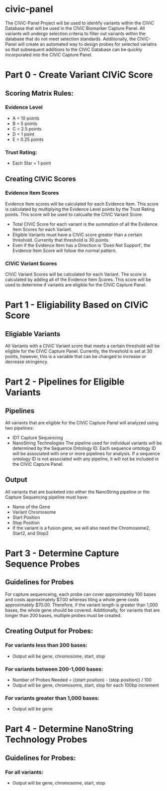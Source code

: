 # civic-panel
The CIViC-Panel Project will be used to identify variants within the CIViC Database that will be used in the CIViC Biomarker Capture Panel.  All variants will undergo selection criteria to filter out variants within the database that do not meet selection standards.  Additionally, the CIViC-Panel will create an automated way to design probes for selected variatns so that subsequent additions to the CIViC Database can be quickly incorporated into the CIViC Capture Panel.


# Part 0 - Create Variant CIViC Score

## Scoring Matrix Rules:
### Evidence Level

- A = 10 points
- B = 5 points
- C = 2.5 points
- D = 1 point
- E = 0.25 points


### Trust Rating:
- Each Star = 1 point

## Creating CIViC Scores
### Evidence Item Scores
Evidence Item scores will be calculated for each Evidence Item.  This score is calculated by multiplying the Evidence Level points by the Trust Rating points. This score will be used to calcualte the CIViC Variant Score.

- Total CIViC Score for each variant is the summation of all the Evidence Item Scores for each Variant.
- Eligible Variants must have a CIViC score greater than a certain threshold.  Currently that threshold is 30 points.
- Even if the Evidence Item has a Direction is 'Does Not Support', the Evidence Item Score will follow the normal pattern.

### CIViC Variant Scores
CIViC Variant Scores will be calculated for each Variant.  The score is calculated by adding all of the Evidence Item Scores.  This score will be used to determine if variants are eligible for the CIViC Capture Panel.


# Part 1 - Eligiability Based on CIViC Score

## Eligiable Variants
All Variants with a CIViC Variant score that meets a certain threshold will be eligible for the CIViC Capture Panel.  Currently, the threshold is set at 30 points, however, this is a variable that can be changed to increase or decrease stringency.
	
	
# Part 2 - Pipelines for Eligible Variants

## Pipelines
All variants that are eligible for the CIViC Capture Panel will analyzed using two pipelines:
- IDT Capture Sequencing
- NanoString Technologies
The pipeline used for individual variants will be determined by the Sequence Ontology ID.  Each sequence ontology ID will be associated with one or more pipelines for analysis.  If a sequence ontology ID is not associated with any pipeline, it will not be included in the CIViC Capture Panel.

## Output
All variants that are bucketed into either the NanoString pipeline or the Capture Sequencing pipeline must have:
- Name of the Gene
- Variant Chromosome
- Start Position
- Stop Position
- If the variant is a fusion gene, we will also need the Chromosome2, Start2, and Stop2
     
     
# Part 3 - Determine Capture Sequence Probes

## Guidelines for Probes
For capture sequenceing, each probe can cover approximately 100 bases and costs approximately $7.00 whereas tiling a whole gene costs approximately $70.00.  Therefore, if the variant length is greater than 1,000 bases, the whole gene should be covered.  Additionally, for variants that are longer than 200 bases, multiple probes must be created.

## Creating Output for Probes:
### For variants less than 200 bases:
- Output will be gene, chromosome, start, stop

### For variants between 200-1,000 bases:
- Number of Probes Needed = ((start position) - (stop position)) / 100
- Output will be gene, chromosome, start, stop for each 100bp increment

### For variants greater than 1,000 bases:
- Output will be gene


# Part 4 - Determine NanoString Technology Probes

## Guidelines for Probes:
### For all variants:
- Output will be gene, chromosome, start, stop



